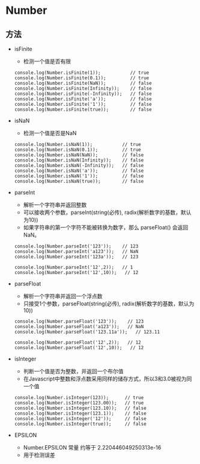 # Number
## 方法
* isFinite
    * 检测一个值是否有限
    ```
    console.log(Number.isFinite(1));           // true
    console.log(Number.isFinite(0.1));         // true
    console.log(Number.isFinite(NaN));         // false
    console.log(Number.isFinite(Infinity));    // false
    console.log(Number.isFinite(-Infinity));   // false
    console.log(Number.isFinite('a'));         // false
    console.log(Number.isFinite('1'));         // false
    console.log(Number.isFinite(true));        // false
    ```

* isNaN
    * 检测一个值是否是NaN
    ```
    console.log(Number.isNaN(1));           // true
    console.log(Number.isNaN(0.1));         // true
    console.log(Number.isNaN(NaN));         // false
    console.log(Number.isNaN(Infinity));    // false
    console.log(Number.isNaN(-Infinity));   // false
    console.log(Number.isNaN('a'));         // false
    console.log(Number.isNaN('1'));         // false
    console.log(Number.isNaN(true));        // false
    ```

* parseInt
    * 解析一个字符串并返回整数
    * 可以接收两个参数，parseInt(string(必传), radix(解析数字的基数，默认为10))
    * 如果字符串的第一个字符不能被转换为数字，那么 parseFloat() 会返回 NaN。
    ```
    console.log(Number.parseInt('123'));    // 123
    console.log(Number.parseInt('a123'));   // NaN
    console.log(Number.parseInt('123a'));   // 123

    console.log(Number.parseInt('12',2));   // 1
    console.log(Number.parseInt('12',10));   // 12
    ```

* parseFloat
    * 解析一个字符串并返回一个浮点数
    * 只接受1个参数，parseFloat(string(必传), radix(解析数字的基数，默认为10))
    ```
   console.log(Number.parseFloat('123'));    // 123
   console.log(Number.parseFloat('a123'));   // NaN
   console.log(Number.parseFloat('123.11a'));   // 123.11

   console.log(Number.parseFloat('12',2));   // 12
   console.log(Number.parseFloat('12',10));   // 12
   ```

* isInteger
    * 判断一个值是否为整数，并返回一个布尔值
    * 在Javascript中整数和浮点数采用同样的储存方式，所以3和3.0被视为同一个值
    ```
    console.log(Number.isInteger(123));      // true
    console.log(Number.isInteger(123.00));   // true
    console.log(Number.isInteger(123.10));   // false
    console.log(Number.isInteger(123.1));    // false
    console.log(Number.isInteger('12'));     // false
    console.log(Number.isInteger(true));     // false
    ```

* EPSILON
    * Number.EPSILON 常量 约等于 2.220446049250313e-16
    * 用于检测误差
